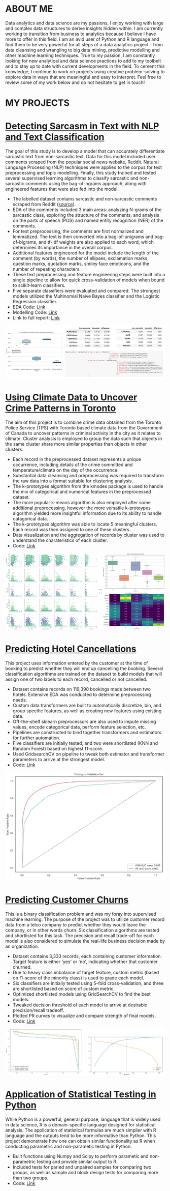 # ABOUT ME

Data analytics and data science are my passions, I enjoy working with large and complex data structures to derive insights hidden within. I am currently working to transition from business to analytics because I believe I have more to offer in this field. I am an avid user of Python and R language and find them to be very powerful for all steps of a data analytics project - from data cleansing and wrangling to big data mining, predictive modelling and other machine learning techniques. True to my passion, I am constantly looking for new analytical and data science practices to add to my toolbelt and to stay up to date with current developments in the field. To cement this knowledge, I continue to work on projects using creative problem-solving to explore data in ways that are meaningful and easy to interpret. Feel free to review some of my work below and do not hesitate to get in touch! 

# MY PROJECTS

# [Detecting Sarcasm in Text with NLP and Text Classification](https://github.com/calvinchoi21/sarcasm-detection)

The goal of this study is to develop a model that can accurately differentiate sarcastic text from non-sarcastic text. Data for this model included user comments scraped from the popular social news website, Reddit. Natural Language Processing (NLP) techniques were applied to the corpus for text preprocessing and topic modelling. Finally, this study trained and tested several supervised learning algorithms to classify sarcastic and non-sarcastic comments using the bag-of-ngrams approach, along with engineered features that  were also fed into the model. 

- The labelled dataset contains sarcastic and non-sarcastic comments scraped from Reddit ([source](https://www.kaggle.com/danofer/sarcasm)).
- EDA of the comments included 3 main areas: analyzing N-grams of the sarcastic class, exploring the structure of the comments, and analysis on the parts of speech (POS) and named entity recognition (NER) of the comments. 
- For text preprocessing, the comments are first normalized and lemmatized. The text is then converted into a bag-of-unigrams and bag-of-bigrams, and tf-idf weights are also applied to each word, which determines its importance in the overall corpus. 
- Additional features engineered for the model include the length of the comment (by words), the number of ellipses, exclamation marks, question marks, quotation marks, smiley face emoticons, and the number of repeating characters. 
- These text preprocessing and feature engineering steps were built into a single pipeline to allow for quick cross-validation of models when bound to scikit-learn classifiers.
- Five separate classifiers were evaluated and compared. The strongest models utilized the Multinomial Naive Bayes classifier and the Logistic Regression classifier. 
- EDA Code: [Link](https://github.com/calvinchoi21/sarcasm-detection/blob/main/EDA%20-%20Detecting%20Sarcasm%20in%20Text.ipynb)
- Modelling Code: [Link](https://github.com/calvinchoi21/sarcasm-detection/blob/main/Modelling%20-%20Detecting%20Sarcasm%20in%20Text.ipynb)
- Link to full report: [Link](https://github.com/calvinchoi21/sarcasm-detection/blob/main/Report/Final%20Report%20-%20Detecting%20Sarcasm.docx)

![](/images/sarcasm_detection.jpg)

# [Using Climate Data to Uncover Crime Patterns in Toronto](https://github.com/calvinchoi21/toronto-crime-clustering)

The aim of this project is to combine crime data obtained from the Toronto Police Service (TPS) with Toronto based climate data from the Government of Canada to uncover patterns in criminal activity in the city as it relates to climate. Cluster analysis is employed to group the data such that objects in the same cluster share more similar properties than objects in other clusters.

- Each record in the preprocessed dataset represents a unique occurrence, including details of the crime committed and temperature/climate on the day of the occurrence.
- Substantial data cleansing and preprocessing was required to transform the raw data into a format suitable for clustering analysis.
- The k-prototypes algorithm from the kmodes package is used to handle the mix of categorical and numerical features in the preprocessed dataset. 
- The more popular k-means algorithm is also employed after some additional preprocessing, however the more versatile k-protoypes algorithm yielded more insightful information due to its ability to handle catagorical data.
- The k-prototypes algorithm was able to locate 5 meaningful clusters. Each record was then assigned to one of these clusters.
- Data visualization and the aggregation of records by cluster was used to understand the charateristics of each cluster. 
- Code: [Link](https://github.com/calvinchoi21/toronto-crime-clustering/blob/master/Toronto_Crime.ipynb)

![](/images/crime_clusters.jpg)

# [Predicting Hotel Cancellations](https://github.com/calvinchoi21/predicting-booking-cancellations)

This project uses information entered by the customer at the time of booking to predict whether they will end up cancelling the booking. Several classification algorithms are trained on the dataset to build models that will assign one of two labels to each record, cancelled or not cancelled. 

- Dataset contains records on 119,390 bookings made between two hotels. Extensive EDA was conducted to determine preprocessing needs.
- Custom data transformers are built to automatically discretize, bin, and group specific features, as well as creating new features using existing data. 
- Off-the-shelf sklearn preprocessors are also used to impute missing values, encode categorical data, perform feature selection, etc. 
- Pipelines are constructed to bind together transformers and estimators for further automation. 
- Five classifiers are initially tested, and two were shortlisted (KNN and Random Forest) based on highest f1-score. 
- Used GridsearchCV on pipeline to tweak both estimator and transformer parameters to arrive at the strongest model.
- Code: [Link](https://github.com/calvinchoi21/predicting-booking-cancellations/blob/master/Predicting_cancellations.ipynb) 

![](/images/predicting_cancellations.png)

# [Predicting Customer Churns](https://github.com/calvinchoi21/predicting-customer-churn)

This is a binary classification problem and was my foray into supervised machine learning. The purpose of the project was to utilize customer record data from a telco company to predict whether they would leave the company, or in other words churn. Six classification algorithms are tested and shortlisted for this task. The precision and recall trade-off for each model is also considered to simulate the real-life business decision made by an organization. 

- Dataset contains 3,333 records, each containing customer information. Target feature is either 'yes' or 'no', indicating whether that customer churned. 
- Due to heavy class imbalance of target feature, custom metric (based on f1-score of the minority class) is used to grade each model. 
- Six classifiers are initially tested using 5-fold cross-validation, and three are shortlisted based on score of custom metric. 
- Optimized shortlisted models using GridSearchCV to find the best models. 
- Tweaked decision threshold of each model to arrive at desirable precision/recall tradeoff. 
- Plotted PR curves to visualize and compare strength of final models.
- Code: [Link](https://github.com/calvinchoi21/predicting-customer-churn/blob/master/Classification_Customer_Churn.ipynb)

![](/images/churn_curves.jpg)

# [Application of Statistical Testing in Python](https://github.com/calvinchoi21/statistical-testing-in-python)

While Python is a powerful, general purpose, language that is widely used in data science, R is a domain-specific language designed for statistical analysis. The application of statistical formulas are much simplier with R language and the outputs tend to be more informative than Python. This project demonstrate how one can obtain similar functionality as R when conducting parametric and non-parametic testing in Python.

- Built functions using Numpy and Scipy to perform parametic and non-parametric testing and provide similar output to R. 
- Included tests for paried and unpaired samples for comparing two groups, as well as sample and block design tests for comparing more than two groups.
- Code: [Link](https://github.com/calvinchoi21/statistical-testing-in-python/blob/master/statistical_testing_in_python.ipynb)
